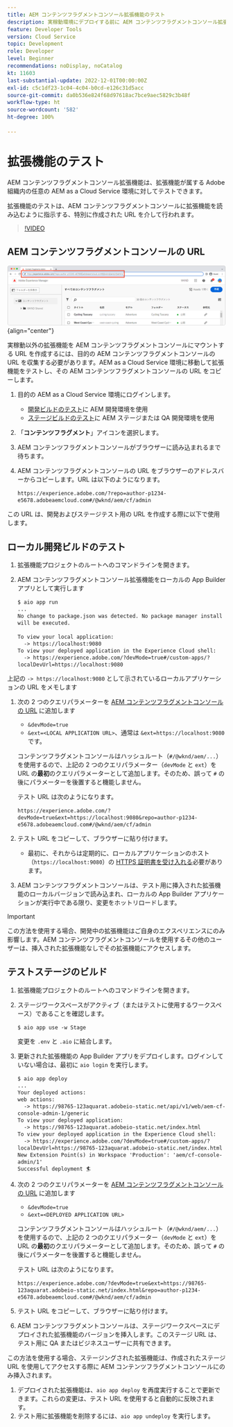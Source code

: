 ```yaml
---
title: AEM コンテンツフラグメントコンソール拡張機能のテスト
description: 実稼動環境にデプロイする前に AEM コンテンツフラグメントコンソール拡張機能をテストする方法について説明します。
feature: Developer Tools
version: Cloud Service
topic: Development
role: Developer
level: Beginner
recommendations: noDisplay, noCatalog
kt: 11603
last-substantial-update: 2022-12-01T00:00:00Z
exl-id: c5c1df23-1c04-4c04-b0cd-e126c31d5acc
source-git-commit: da0b536e824f68d97618ac7bce9aec5829c3b48f
workflow-type: ht
source-wordcount: '582'
ht-degree: 100%

---
```


# 拡張機能のテスト

AEM コンテンツフラグメントコンソール拡張機能は、拡張機能が属する Adobe 組織内の任意の AEM as a Cloud Service 環境に対してテストできます。

拡張機能のテストは、AEM コンテンツフラグメントコンソールに拡張機能を読み込むように指示する、特別に作成された URL を介して行われます。

>[!VIDEO](https://video.tv.adobe.com/v/3412877?quality=12&learn=on)

## AEM コンテンツフラグメントコンソールの URL

![AEM コンテンツフラグメントコンソールの URL](./assets/test/content-fragment-console-url.png){align="center"}

実稼動以外の拡張機能を AEM コンテンツフラグメントコンソールにマウントする URL を作成するには、目的の AEM コンテンツフラグメントコンソールの URL を収集する必要があります。AEM as a Cloud Service 環境に移動して拡張機能をテストし、その AEM コンテンツフラグメントコンソールの URL をコピーします。

1. 目的の AEM as a Cloud Service 環境にログインします。

   + [開発ビルドのテスト](#testing-development-builds)に AEM 開発環境を使用
   + [ステージビルドのテスト](#testing-stage-builds)に AEM ステージまたは QA 開発環境を使用

1. 「__コンテンツフラグメント__」アイコンを選択します。
1. AEM コンテンツフラグメントコンソールがブラウザーに読み込まれるまで待ちます。
1. AEM コンテンツフラグメントコンソールの URL をブラウザーのアドレスバーからコピーします。URL は以下のようになります。

   ```
   https://experience.adobe.com/?repo=author-p1234-e5678.adobeaemcloud.com#/@wknd/aem/cf/admin
   ```

この URL は、開発およびステージテスト用の URL を作成する際に以下で使用します。

## ローカル開発ビルドのテスト

1. 拡張機能プロジェクトのルートへのコマンドラインを開きます。
1. AEM コンテンツフラグメントコンソール拡張機能をローカルの App Builder アプリとして実行します

   ```shell
   $ aio app run
   ...
   No change to package.json was detected. No package manager install will be executed.
   
   To view your local application:
     -> https://localhost:9080
   To view your deployed application in the Experience Cloud shell:
     -> https://experience.adobe.com/?devMode=true#/custom-apps/?localDevUrl=https://localhost:9080
   ```

上記の `-> https://localhost:9080` として示されているローカルアプリケーションの URL をメモします

1. 次の 2 つのクエリパラメーターを [AEM コンテンツフラグメントコンソールの URL](#aem-content-fragment-console-url) に追加します
   + `&devMode=true`
   + `&ext=<LOCAL APPLICATION URL>`、通常は `&ext=https://localhost:9080` です。

   コンテンツフラグメントコンソールはハッシュルート（`#/@wknd/aem/...`）を使用するので、上記の 2 つのクエリパラメーター（`devMode` と `ext`）を URL の&#x200B;__最初__&#x200B;のクエリパラメーターとして追加します。そのため、誤って `#` の後にパラメーターを後置すると機能しません。

   テスト URL は次のようになります。

   ```
   https://experience.adobe.com/?devMode=true&ext=https://localhost:9080&repo=author-p1234-e5678.adobeaemcloud.com#/@wknd/aem/cf/admin
   ```

1. テスト URL をコピーして、ブラウザーに貼り付けます。

   + 最初に、それからは定期的に、ローカルアプリケーションのホスト（`https://localhost:9080`）の [HTTPS 証明書を受け入れる](https://developer.adobe.com/uix/docs/services/aem-cf-console-admin/extension-development/#accepting-the-certificate-first-time-users)必要があります。

1. AEM コンテンツフラグメントコンソールは、テスト用に挿入された拡張機能のローカルバージョンで読み込まれ、ローカルの App Builder アプリケーションが実行中である限り、変更をホットリロードします。

>[!IMPORTANT]
>
>この方法を使用する場合、開発中の拡張機能はご自身のエクスペリエンスにのみ影響します。AEM コンテンツフラグメントコンソールを使用するその他のユーザーは、挿入された拡張機能なしでその拡張機能にアクセスします。


## テストステージのビルド

1. 拡張機能プロジェクトのルートへのコマンドラインを開きます。
1. ステージワークスペースがアクティブ（またはテストに使用するワークスペース）であることを確認します。

   ```shell
   $ aio app use -w Stage
   ```

   変更を `.env` と `.aio` に結合します。

1. 更新された拡張機能の App Builder アプリをデプロイします。ログインしていない場合は、最初に `aio login` を実行します。

   ```shell
   $ aio app deploy
   ...
   Your deployed actions:
   web actions:
     -> https://98765-123aquarat.adobeio-static.net/api/v1/web/aem-cf-console-admin-1/generic 
   To view your deployed application:
     -> https://98765-123aquarat.adobeio-static.net/index.html
   To view your deployed application in the Experience Cloud shell:
     -> https://experience.adobe.com/?devMode=true#/custom-apps/?localDevUrl=https://98765-123aquarat.adobeio-static.net/index.html
   New Extension Point(s) in Workspace 'Production': 'aem/cf-console-admin/1'
   Successful deployment 🏄
   ```

1. 次の 2 つのクエリパラメーターを [AEM コンテンツフラグメントコンソールの URL](#aem-content-fragment-console-url) に追加します
   + `&devMode=true`
   + `&ext=<DEPLOYED APPLICATION URL>`

   コンテンツフラグメントコンソールはハッシュルート（`#/@wknd/aem/...`）を使用するので、上記の 2 つのクエリパラメーター（`devMode` と `ext`）を URL の&#x200B;__最初__&#x200B;のクエリパラメーターとして追加します。そのため、誤って `#` の後にパラメーターを後置すると機能しません。

   テスト URL は次のようになります。

   ```
   https://experience.adobe.com/?devMode=true&ext=https://98765-123aquarat.adobeio-static.net/index.html&repo=author-p1234-e5678.adobeaemcloud.com#/@wknd/aem/cf/admin
   ```

1. テスト URL をコピーして、ブラウザーに貼り付けます。
1. AEM コンテンツフラグメントコンソールは、ステージワークスペースにデプロイされた拡張機能のバージョンを挿入します。このステージ URL は、テスト用に QA またはビジネスユーザーに共有できます。

この方法を使用する場合、ステージングされた拡張機能は、作成されたステージ URL を使用してアクセスする際に AEM コンテンツフラグメントコンソールにのみ挿入されます。

1. デプロイされた拡張機能は、`aio app deploy` を再度実行することで更新できます。これらの変更は、テスト URL を使用すると自動的に反映されます。
1. テスト用に拡張機能を削除するには、`aio app undeploy` を実行します。
